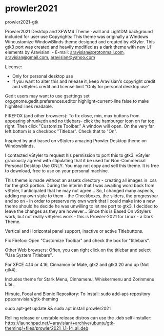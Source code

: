 # prowler2021
prowler2021-gtk

Prowler2021 Desktop and XFWM4 Theme -wall and LightDM background included for user use
Copyrights:
         This theme was originally a Windows Wincustomize WindowBlinds theme designed and created by vStyler. This gtk3 port was created and heavily modified as a dark theme with new UI elements by Aravisian.
         - E-mail: aravisian@protonmail.com, aravisian@gmail.com, aravisian@yahoo.com


License:
- Only for personal desktop use
- If you want to alter this and release it, keep Aravisian's copyright credit and vStylers credit
  and license limit "Only for personal desktop use"

Gedit users may want to use
gsettings set org.gnome.gedit.preferences.editor highlight-current-line false
to make highlited lines readable.

FIREFOX (and other browsers): To fix close, min, max buttons from appearing shrunkedn and no titlebars- click the hamburger icon on far top right.
Then click "Customize Toolbar." A window will open. On the very far left bottom is a checkbox "Titlebar". Check that to "On".

Inspired by and based on vStylers amazing Prowler Desktop theme on Windowblinds.

I contacted vStyler to request his permission to port this to gtk3. vStyler graciously agreed with stipulating that it be used for Non-Commercial Personal Desktop Use ONLY.
You may not copy and sell this theme. It is free to download, free to use on your personal machine.

This theme is made without an assets directory - creating all images in .css for the gtk3 portion.
During the interim that I was awaiting word back from vStyler, I anticipated that he may not agree... So, I changed many aspects, adding my own style to them - the Checkboxes, the sliders, the progressbar and so on - in order to preserve my own work that I could make into a new theme should he decide he was unwilling to let me port to gtk3.
I decided to leave the changes as they are however... Since this is Based On vStylers work, but not really vStylers work - this is Prowler-2021 for Linux - a Dark Theme.

Vertical and Horizontal panel support, inactive or active Titlebuttons.

Fix Firefox:
Open "Customize Toolbar" and check the box for "titlebars".

Other Web browsers: Often, you can right click on the titlebar and select "Use System Titlebars".

For XFCE 4.14 or 4.16, Cinnamon or Mate, gtk2 and gtk3.20 and up (Not gtk4).

Includes theme for Stark Menu, Cinnamenu, Whiskermenu and Zorinmenu Lite.

Hirsute, Focal and Bionic Repository:
To Install:
sudo add-apt-repository ppa:aravisian/gtk-theming

sudo apt-get update && sudo apt install prowler2021

Rolling release or unstable release distros can use the .deb self-installer:
https://launchpad.net/~aravisian/+archive/ubuntu/gtk-theming/+files/prowler2021_1.1-14_all.deb
